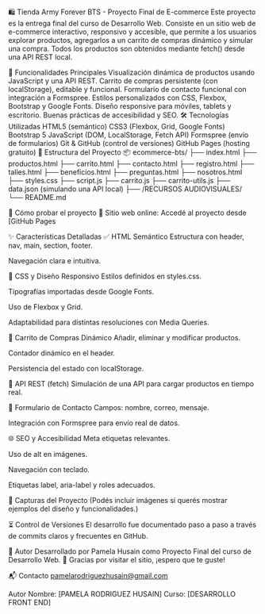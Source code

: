 🛍️ Tienda Army Forever BTS - Proyecto Final de E-commerce
Este proyecto es la entrega final del curso de Desarrollo Web. Consiste en un sitio web de e-commerce interactivo, responsivo y accesible, que permite a los usuarios explorar productos, agregarlos a un carrito de compras dinámico y simular una compra. Todos los productos son obtenidos mediante fetch() desde una API REST local.

📌 Funcionalidades Principales
Visualización dinámica de productos usando JavaScript y una API REST.
Carrito de compras persistente (con localStorage), editable y funcional.
Formulario de contacto funcional con integración a Formspree.
Estilos personalizados con CSS, Flexbox, Bootstrap y Google Fonts.
Diseño responsive para móviles, tablets y escritorio.
Buenas prácticas de accesibilidad y SEO.
🛠️ Tecnologías Utilizadas
HTML5 (semántico)
CSS3 (Flexbox, Grid, Google Fonts)
Bootstrap 5
JavaScript (DOM, LocalStorage, Fetch API)
Formspree (envío de formularios)
Git & GitHub (control de versiones)
GitHub Pages (hosting gratuito)
📁 Estructura del Proyecto
📦 ecommerce-bts/ ├── index.html ├── productos.html ├── carrito.html ├── contacto.html ├── registro.html ├── talles.html ├── beneficios.html ├── preguntas.html ├── nosotros.html ├── styles.css ├── script.js ├── carrito.js ├── carrito-utils.js ├── data.json (simulando una API local) ├── /RECURSOS AUDIOVISUALES/ └── README.md

🚀 Cómo probar el proyecto
🔗 Sitio web online:
Accedé al proyecto desde [GitHub Pages

✨ Características Detalladas ✅ HTML Semántico Estructura con header, nav, main, section, footer.

Navegación clara e intuitiva.

🎨 CSS y Diseño Responsivo Estilos definidos en styles.css.

Tipografías importadas desde Google Fonts.

Uso de Flexbox y Grid.

Adaptabilidad para distintas resoluciones con Media Queries.

🛒 Carrito de Compras Dinámico Añadir, eliminar y modificar productos.

Contador dinámico en el header.

Persistencia del estado con localStorage.

🔁 API REST (fetch) Simulación de una API para cargar productos en tiempo real.

📩 Formulario de Contacto Campos: nombre, correo, mensaje.

Integración con Formspree para envío real de datos.

🌐 SEO y Accesibilidad Meta etiquetas relevantes.

Uso de alt en imágenes.

Navegación con teclado.

Etiquetas label, aria-label y roles adecuados.

📸 Capturas del Proyecto (Podés incluir imágenes si querés mostrar ejemplos del diseño y funcionalidades.)

⏳ Control de Versiones El desarrollo fue documentado paso a paso a través de commits claros y frecuentes en GitHub.

🧾 Autor Desarrollado por Pamela Husain como Proyecto Final del curso de Desarrollo Web. 💜 Gracias por visitar el sitio, ¡espero que te guste!

📬 Contacto pamelarodriguezhusain@gmail.com

Autor
Nombre: [PAMELA RODRIGUEZ HUSAIN]
Curso: [DESARROLLO FRONT END]